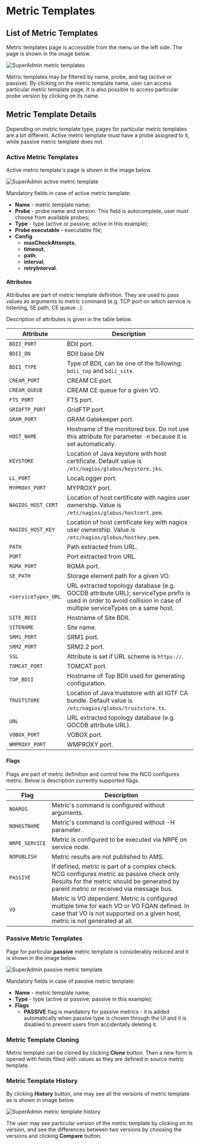 # Metric Templates

## List of Metric Templates

Metric templates page is accessible from the menu on the left side. The page is shown in the image below.

![SuperAdmin metric templates](figures/superadmin_metric_template.png)

Metric templates may be filtered by name, probe, and tag (active or passive). By clicking on the metric template name, user can access particular metric template page. It is also possible to access particular probe version by clicking on its name.

## Metric Template Details

Depending on metric template type, pages for particular metric templates are a bit different. Active metric template must have a probe assigned to it, while passive metric template does not.

### Active Metric Templates

Active metric template's page is shown in the image below.

![SuperAdmin active metric template](figures/superadmin_metric_template_active.png)

Mandatory fields in case of active metric template:

* **Name** - metric template name;
* **Probe** - probe name and version. This field is autocomplete, user must choose from available probes;
* **Type** - type (active or passive; active in this example);
* **Probe executable** - executable file;
* **Config** 
    * **maxCheckAttempts**,
    * **timeout**,
    * **path**,
    * **interval**,
    * **retryInterval**.

#### Attributes

Attributes are part of metric template definition. They are used to pass values as arguments to metric command (e.g. TCP port on which service is listening, SE path, CE queue...). 

Description of attributes is given in the table below.

| Attribute | Description |
|-----------|-------------|
| `BDII_PORT` | BDII port. |
| `BDII_DN` | BDII base DN |
| `BDII_TYPE` | Type of BDII, can be one of the following: `bdii_top` and `bdii_site`. |
| `CREAM_PORT` | CREAM CE port. |
| `CREAM_QUEUE` | CREAM CE queue for a given VO. |
| `FTS_PORT` | FTS port. |
| `GRIDFTP_PORT` | GridFTP port. |
| `GRAM_PORT` | GRAM Gatekeeper port. |
| `HOST_NAME` | Hostname of the monitored box. Do not use this attribute for parameter `-H` because it is set automatically. |
| `KEYSTORE` | Location of Java keystore with host certificate. Default value is `/etc/nagios/globus/keystore.jks`.
| `LL_PORT` | LocalLogger port. |
| `MYPROXY_PORT` | MYPROXY port. |
| `NAGIOS_HOST_CERT` | Location of host certificate with nagios user ownership. Value is `/etc/nagios/globus/hostcert.pem`. |
| `NAGIOS_HOST_KEY` | Location of host certificate key with nagios user ownership. Value is `/etc/nagios/globus/hostkey.pem`. |
| `PATH` | Path extracted from URL. |
| `PORT` | Port extracted from URL. |
| `RGMA_PORT` | RGMA port. |
| `SE_PATH` | Storage element path for a given VO. |
| `<serviceType>_URL` | URL extracted topology database (e.g. GOCDB attribute URL); serviceType prefix is used in order to avoid collision in case of multiple serviceTypes on a same host. |
| `SITE_BDII` | Hostname of Site BDII. |
| `SITENAME` | Site name. |
| `SRM1_PORT` | SRM1 port. |
| `SRM2_PORT` | SRM2.2 port. |
| `SSL` | Attribute is set if URL scheme is `https://`. |
| `TOMCAT_PORT` | TOMCAT port. |
| `TOP_BDII` | Hostname of Top BDII used for generating configuration. |
| `TRUSTSTORE` | Location of Java truststore with all IGTF CA bundle. Default value is `/etc/nagios/globus/truststore.ts`. |
| `URL` | URL extracted topology database (e.g. GOCDB attribute URL). |
| `VOBOX_PORT` | VOBOX port. |
| `WMPROXY_PORT` | WMPROXY port. |

#### Flags

Flags are part of metric definition and control how the NCG configures metric. Below is description currently
supported flags.

| Flag | Description |
|------|-------------|
| `NOARGS` |  Metric's command is configured without arguments. |
| `NOHOSTNAME` | Metric's command is configured without -H parameter. |
| `NRPE_SERVICE` | Metric is configured to be executed via NRPE on service node. |
| `NOPUBLISH` | Metric results are not published to AMS. |
| `PASSIVE` | If defined, metric is part of a complex check. NCG configures metric as passive check only. Results for the metric should be generated by parent metric or received via message bus. |
| `VO` | Metric is VO dependent. Metric is configured multiple time for each VO or VO FQAN defined. In case that VO is not supported on a given host, metric is not generated at all. |

### Passive Metric Templates

Page for particular **passive** metric template is considerably reduced and it is shown in the image below.

![SuperAdmin passive metric template](figures/superadmin_metric_template_passive.png)

Mandatory fields in case of passive metric template:

* **Name** - metric template name;
* **Type** - type (active or passive; passive in this example);
* **Flags** 
    * **PASSIVE** flag is mandatory for passive metrics - it is added automatically when passive type is chosen through the UI and it is disabled to prevent users from accidentally deleting it.
    
### Metric Template Cloning

Metric template can be cloned by clicking **Clone** button. Then a new form is opened with fields filled with values as they are defined in source metric template.

### Metric Template History

By clicking **History** button, one may see all the versions of metric template as is shown in image below.

![SuperAdmin metric template history](figures/superadmin_metric_template_history.png)

The user may see particular version of the metric template by clicking on its version, and see the differences between two versions by choosing the versions and clicking **Compare** button.
